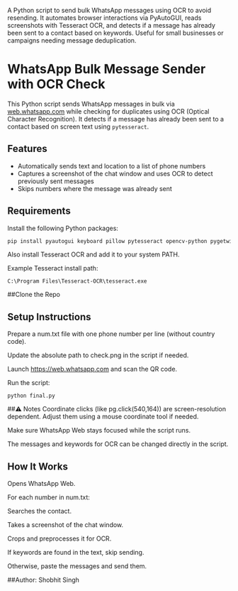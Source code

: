 A Python script to send bulk WhatsApp messages using OCR to avoid resending. It automates browser interactions via PyAutoGUI, reads screenshots with Tesseract OCR,
and detects if a message has already been sent to a contact based on keywords. Useful for small businesses or campaigns needing message deduplication.
# WhatsApp Bulk Message Sender with OCR Check

This Python script sends WhatsApp messages in bulk via [web.whatsapp.com](https://web.whatsapp.com) while checking for duplicates using OCR (Optical Character Recognition). It detects if a message has already been sent to a contact based on screen text using `pytesseract`.

## Features
- Automatically sends text and location to a list of phone numbers
- Captures a screenshot of the chat window and uses OCR to detect previously sent messages
- Skips numbers where the message was already sent

##  Requirements

Install the following Python packages:

```bash
pip install pyautogui keyboard pillow pytesseract opencv-python pygetwindow
```
Also install Tesseract OCR and add it to your system PATH.

Example Tesseract install path:
```
C:\Program Files\Tesseract-OCR\tesseract.exe
```
##Clone the Repo

## Setup Instructions
Prepare a num.txt file with one phone number per line (without country code).

Update the absolute path to check.png in the script if needed.

Launch https://web.whatsapp.com and scan the QR code.

Run the script:
```
python final.py
```
##⚠️ Notes
Coordinate clicks (like pg.click(540,164)) are screen-resolution dependent. Adjust them using a mouse coordinate tool if needed.

Make sure WhatsApp Web stays focused while the script runs.

The messages and keywords for OCR can be changed directly in the script.

## How It Works
Opens WhatsApp Web.

For each number in num.txt:

Searches the contact.

Takes a screenshot of the chat window.

Crops and preprocesses it for OCR.

If keywords are found in the text, skip sending.

Otherwise, paste the messages and send them.

##Author: Shobhit Singh
